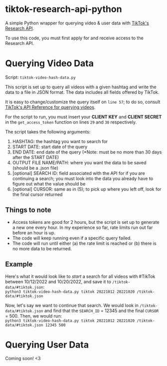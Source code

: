 # tiktok-research-api-python
A simple Python wrapper for querying video & user data with [TikTok's Research API](https://developers.tiktok.com/products/research-api/).

To use this code, you must first apply for and receive access to the Research API. 

# Querying Video Data
Script: `tiktok-video-hash-data.py`

This script is set up to query all videos with a given hashtag and write the data to a file in JSON format. The data includes all fields offered by TikTok.

It is easy to change/customize the query itself on `line 57`; to do so, consult [TikTok's API Reference for querying videos](https://developers.tiktok.com/doc/research-api-specs-query-videos/).

For the script to run, you must insert your **CLIENT KEY** and **CLIENT SECRET** in the `get_access_token` function on lines `29` and  `30` respectively. 

The script takes the following arguments: 
1. HASHTAG: the hashtag you want to search for
2. START DATE: start date of the query
3. END DATE: end date of the query (*Note: must be no more than 30 days after the START DATE)
4. OUTPUT FILE NAME/PATH: where you want the data to be saved (should be a .json file)
5. [optional] SEARCH ID: field associated with the API for if you are continuing a search; you must look into the data you already have to figure out what the value should be
6. [optional] CURSOR: same as in (5); to pick up where you left off, look for the final cursor returned

## Things to note 
* Access tokens are good for 2 hours, but the script is set up to generate a new one every hour. In my experience so far, rate limits run out far before an hour is up.
* The code will keep running even if a specific query failed.
* The code will run until either (a) the rate limit is reached or (b) there is no more data to be returned.

## Example
Here's what it would look like to _start_ a search for all videos with #TikTok between 10/12/2022 and 10/20/2022, and save it to `/tiktok-data/#tiktok.json`: 
<br>
`python3 tiktok-video-hash-data.py tiktok 20221012 20221020 /tiktok-data/#tiktok.json`

Now, let's say we want to continue that search. We would look in `/tiktok-data/#tiktok.json` and find that the `SEARCH_ID` = 12345 and the final `CURSOR` = 500. Then, we would run:
<br>
`python3 tiktok-video-hash-data.py tiktok 20221012 20221020 /tiktok-data/#tiktok.json 12345 500`

# Querying User Data
Coming soon! <3
